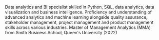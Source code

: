 Data analytics and BI specialist skilled in Python, SQL, data analytics, data visualization and business intelligence. Proficiency and understanding of advanced analytics and machine learning alongside quality assurance, stakeholder management, project management and product management skills across various industries.
Master of Management Analytics (MMA) from Smith Business School, Queen's University (2022)


<!--
**fs-19/fs-19** is a ✨ _special_ ✨ repository because its `README.md` (this file) appears on your GitHub profile.

Here are some ideas to get you started:

- 🔭 I’m currently working on ...
- 🌱 I’m currently learning ...
- 👯 I’m looking to collaborate on ...
- 🤔 I’m looking for help with ...
- 💬 Ask me about ...
- 📫 How to reach me: ...
- 😄 Pronouns: ...
- ⚡ Fun fact: ...
-->

